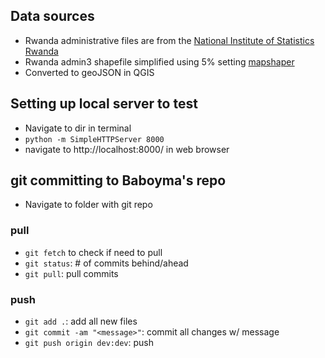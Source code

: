 ## Data sources
* Rwanda administrative files are from the [National Institute of Statistics Rwanda](http://geodata.nisr.opendata.arcgis.com/datasets?q=Rwanda)
* Rwanda admin3 shapefile simplified using 5% setting [mapshaper](http://www.mapshaper.org/)
* Converted to geoJSON in QGIS


## Setting up local server to test
* Navigate to dir in terminal
* `python -m SimpleHTTPServer 8000`
* navigate to http://localhost:8000/ in web browser

## git committing to Baboyma's repo
* Navigate to folder with git repo

### pull
* `git fetch` to check if need to pull
* `git status`: # of commits behind/ahead
* `git pull`: pull commits

### push
* `git add .`: add all new files
* `git commit -am "<message>"`: commit all changes w/ message
* `git push origin dev:dev`: push
